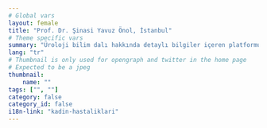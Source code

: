 ```yaml
---
# Global vars
layout: female
title: "Prof. Dr. Şinasi Yavuz Önol, İstanbul"
# Theme specific vars
summary: "Üroloji bilim dalı hakkında detaylı bilgiler içeren platformumuz, Prof. Dr. Ş. Yavuz ÖNOL ve Doç. Dr. F. Fatih ÖNOL 'un geniş deneyimlerinden yararlanılarak hazırlanmıştır. Amacımız, Ürolojik rahatsızlıklar ve tedavi yöntemleri hakkında makale ve görsellerle hastaların bilgilenmesini sağlamaktır."
lang: "tr"
# Thumbnail is only used for opengraph and twitter in the home page
# Expected to be a jpeg
thumbnail:
    name: ""
tags: ["", ""]
category: false
category_id: false
i18n-link: "kadin-hastaliklari"
---
```

